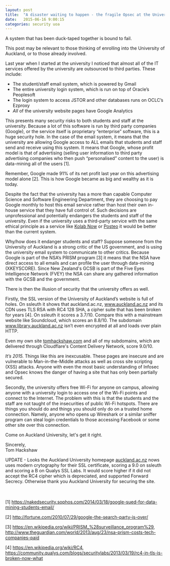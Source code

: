 ```yaml
---
layout: post
title:  "A disaster waiting to happen - the fragile Opsec at the University of Auckland "
date:   2015-06-16 9:00:15
categories: security uoa
---
```


A system that has been duck-taped together is bound to fail.

This post may be relevant to those thinking of enrolling into the University of Auckland, or to those already involved.

Last year when I started at the university I noticed that almost all of the IT services offered by the university are outsourced to third parties. These include:

- The student/staff email system, which is powered by Gmail
- The entire university login system, which is run on top of Oracle’s Peoplesoft
- The login system to access JSTOR and other databases runs on OCLC’s Ezproxy
- *All* of the university website pages have Google Analytics

This presents many security risks to both students and staff at the university. Because a lot of this software is run by third party companies (Google), or the service itself is proprietary “enterprise” software, this is a huge security hole. In the case of the email system, it means that the university are allowing Google access to ALL emails that students and staff send and receive using this system. It means that Google, whose profit model is that of advertising (selling user information to third party advertising companies who then push “personalised” content to the user) is data-mining all of the users [1].

Remember, Google made 91% of its net profit last year on this advertising model alone [2]. This is how Google became as big and wealthy as it is today.

Despite the fact that the university has a more than capable Computer Science and Software Engineering Department, they are choosing to pay Google monthly to host this email service rather than host their own in-house service that they have full control of. Such decisions are unprofessional and potentially endangers the students and staff of the university. Even if the university uses a third-party service with the same ethical principle as a service like [Kolab Now][kolab] or [Posteo][post] it would be better than the current system.

Why/how does it endanger students and staff? Suppose someone from the University of Auckland is a strong critic of the US government, and is using the university email system to communicate to other critics. Because Google is part of the NSA’s PRISM program [3] it means that the NSA have direct access to all emails and can profile the user through data-mining (XKEYSCORE). Since New Zealand's GCSB is part of the Five Eyes Intelligence Network (FVEY) the NSA can share any gathered information with the GCSB and the government.

There is then the illusion of security that the university offers as well.

Firstly, the SSL version of the University of Auckland’s website is full of holes. On ssleuth it shows that auckland.ac.nz, www.auckland.ac.nz and its CDN uses TLS RSA with RC4 128 SHA, a cipher suite that has been broken for years [4]. On ssleuth it scores a 3.7/10. Compare this with a mainstream website like Soundcloud, which scores an 8.8/10. The subdomain www.library.auckland.ac.nz isn’t even encrypted at all and loads over plain HTTP.

Even my own site [tomhackshaw.com][th] and all of my subdomains, which are delivered through Cloudflare's Content Delivery Network, score 9.0/10. 

_It’s 2015._ Things like this are inexcusable. These pages are insecure and are vulnerable to Man-in-the-Middle attacks as well as cross site scripting (XSS) attacks. Anyone with even the most basic understanding of Infosec and Opsec knows the danger of having a site that has only been partially secured.

Secondly, the university offers free Wi-Fi for anyone on campus, allowing anyone with a university login to access one of the Wi-Fi points and connect to the Internet. The problem with this is that the students and the staff are not taught of the insecurities of public Wi-Fi hotspots. There are things you should do and things you should only do on a trusted home connection. Namely, anyone who opens up Wireshark or a similar sniffer program can steal login credentials to those accessing Facebook or some other site over this connection.

Come on Auckland University, let's get it right.



Sincerely,
<br>
Tom Hackshaw

UPDATE - Looks the Auckland University homepage [auckland.ac.nz][au] nows uses modern crytography for their SSL certificate, scoring a 9.0 on ssleuth and scoring a B on Qualys SSL Labs. It would score higher if it did not accept the RC4 cipher which is depreciated, and supported Forward Secrecy. Otherwise thank you Auckland University for securing the site.

<br><br>
[1] <a href="https://nakedsecurity.sophos.com/2014/03/18/google-sued-for-data-mining-students-email/">https://nakedsecurity.sophos.com/2014/03/18/google-sued-for-data-mining-students-email/</a>

[2] <a href="http://fortune.com/2010/07/29/google-the-search-party-is-over/">http://fortune.com/2010/07/29/google-the-search-party-is-over/</a>

[3] <a href="https://en.wikipedia.org/wiki/PRISM_%28surveillance_program%29">https://en.wikipedia.org/wiki/PRISM_%28surveillance_program%29</a>, <a href="http://www.theguardian.com/world/2013/aug/23/nsa-prism-costs-tech-companies-paid">http://www.theguardian.com/world/2013/aug/23/nsa-prism-costs-tech-companies-paid</a>

[4] <a href="https://en.wikipedia.org/wiki/RC4">https://en.wikipedia.org/wiki/RC4</a>, <a href="https://community.qualys.com/blogs/securitylabs/2013/03/19/rc4-in-tls-is-broken-now-what">https://community.qualys.com/blogs/securitylabs/2013/03/19/rc4-in-tls-is-broken-now-what</a>

[kolab]: https://kolabnow.com
[post]:  https://posteo.de
[th]:    https://tomhackshaw.com
[au]: https://auckland.ac.nz

